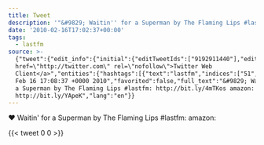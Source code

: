 ```yaml
---
title: Tweet
description: '"&#9829; Waitin'' for a Superman by The Flaming Lips #lastfm:  amazon: "'
date: '2010-02-16T17:02:37+00:00'
tags:
  - lastfm
source: >-
  {"tweet":{"edit_info":{"initial":{"editTweetIds":["9192911440"],"editableUntil":"2010-02-16T18:08:37.000Z","editsRemaining":"5","isEditEligible":true}},"retweeted":false,"source":"<a
  href=\"http://twitter.com\" rel=\"nofollow\">Twitter Web
  Client</a>","entities":{"hashtags":[{"text":"lastfm","indices":["51","58"]}],"symbols":[],"user_mentions":[],"urls":[]},"display_text_range":["0","108"],"favorite_count":"0","id_str":"9192911440","truncated":false,"retweet_count":"0","id":"9192911440","created_at":"Tue
  Feb 16 17:08:37 +0000 2010","favorited":false,"full_text":"&#9829; Waitin' for
  a Superman by The Flaming Lips #lastfm: http://bit.ly/4mTKos amazon:
  http://bit.ly/YApeK","lang":"en"}}
---
```

&#9829; Waitin' for a Superman by The Flaming Lips #lastfm:  amazon: 
    
{{< tweet 0 0 >}}
    
